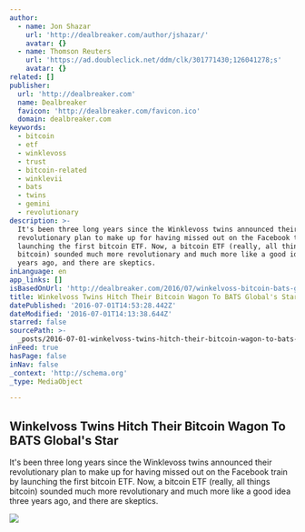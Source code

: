 ```yaml
---
author:
  - name: Jon Shazar
    url: 'http://dealbreaker.com/author/jshazar/'
    avatar: {}
  - name: Thomson Reuters
    url: 'https://ad.doubleclick.net/ddm/clk/301771430;126041278;s'
    avatar: {}
related: []
publisher:
  url: 'http://dealbreaker.com'
  name: Dealbreaker
  favicon: 'http://dealbreaker.com/favicon.ico'
  domain: dealbreaker.com
keywords:
  - bitcoin
  - etf
  - winklevoss
  - trust
  - bitcoin-related
  - winklevii
  - bats
  - twins
  - gemini
  - revolutionary
description: >-
  It's been three long years since the Winklevoss twins announced their
  revolutionary plan to make up for having missed out on the Facebook train by
  launching the first bitcoin ETF. Now, a bitcoin ETF (really, all things
  bitcoin) sounded much more revolutionary and much more like a good idea three
  years ago, and there are skeptics.
inLanguage: en
app_links: []
isBasedOnUrl: 'http://dealbreaker.com/2016/07/winkelvoss-bitcoin-bats-global/'
title: Winkelvoss Twins Hitch Their Bitcoin Wagon To BATS Global's Star
datePublished: '2016-07-01T14:53:28.442Z'
dateModified: '2016-07-01T14:13:38.644Z'
starred: false
sourcePath: >-
  _posts/2016-07-01-winkelvoss-twins-hitch-their-bitcoin-wagon-to-bats-globals.md
inFeed: true
hasPage: false
inNav: false
_context: 'http://schema.org'
_type: MediaObject

---
```

<article style=""><h1>Winkelvoss Twins Hitch Their Bitcoin Wagon To BATS Global's Star</h1><p>It's been three long years since the Winklevoss twins announced their revolutionary plan to make up for having missed out on the Facebook train by launching the first bitcoin ETF. Now, a bitcoin ETF (really, all things bitcoin) sounded much more revolutionary and much more like a good idea three years ago, and there are skeptics.</p><img src="http://dealbreaker.com/uploads/2016/06/bitcoins.jpg" /></article>